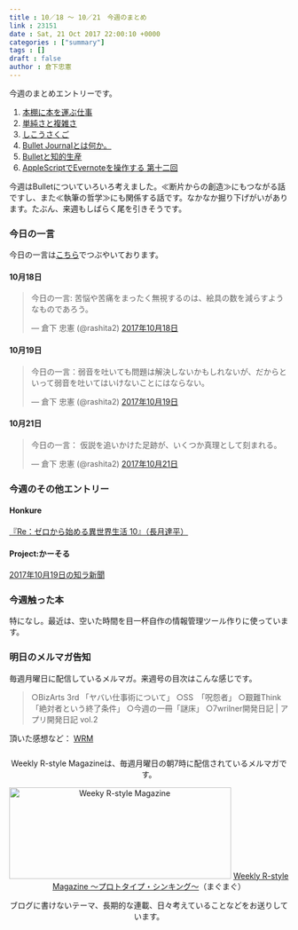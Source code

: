 ```yaml
---
title : 10／18 〜 10／21　今週のまとめ
link : 23151
date : Sat, 21 Oct 2017 22:00:10 +0000
categories : ["summary"]
tags : []
draft : false
author : 倉下忠憲
---
```


今週のまとめエントリーです。
 
<ol>
<li><a href="https://rashita.net/blog/?p=23114">本棚に本を運ぶ仕事</a></li>
<li><a href="https://rashita.net/blog/?p=23118">単純さと複雑さ</a></li>
<li><a href="https://rashita.net/blog/?p=23122">しこうさくご</a></li>
<li><a href="https://rashita.net/blog/?p=23125">Bullet Journalとは何か。</a></li>
<li><a href="https://rashita.net/blog/?p=23128">Bulletと知的生産</a></li>
<li><a href="https://rashita.net/blog/?p=23138">AppleScriptでEvernoteを操作する 第十二回</a></li>
</ol>

今週はBulletについていろいろ考えました。≪断片からの創造≫にもつながる話ですし、また≪執筆の哲学≫にも関係する話です。なかなか掘り下げがいがあります。たぶん、来週もしばらく尾を引きそうです。

<h3>今日の一言</h3>

今日の一言は<a href="http://twitter.com/rashita2 ">こちら</a>でつぶやいております。

<h4>10月18日</h4>

<blockquote class="twitter-tweet" data-lang="ja"><p lang="ja" dir="ltr">今日の一言: 苦悩や苦痛をまったく無視するのは、絵具の数を減らすようなものであろう。</p>&mdash; 倉下 忠憲 (@rashita2) <a href="https://twitter.com/rashita2/status/920520489285640194?ref_src=twsrc%5Etfw">2017年10月18日</a></blockquote>
<script async src="//platform.twitter.com/widgets.js" charset="utf-8"></script>


<h4>10月19日</h4>

<blockquote class="twitter-tweet" data-lang="ja"><p lang="ja" dir="ltr">今日の一言：弱音を吐いても問題は解決しないかもしれないが、だからといって弱音を吐いてはいけないことにはならない。</p>&mdash; 倉下 忠憲 (@rashita2) <a href="https://twitter.com/rashita2/status/920994352242900992?ref_src=twsrc%5Etfw">2017年10月19日</a></blockquote>
<script async src="//platform.twitter.com/widgets.js" charset="utf-8"></script>


<h4>10月21日</h4>


<blockquote class="twitter-tweet" data-lang="ja"><p lang="ja" dir="ltr">今日の一言： 仮説を追いかけた足跡が、いくつか真理として刻まれる。</p>&mdash; 倉下 忠憲 (@rashita2) <a href="https://twitter.com/rashita2/status/921572201203056640?ref_src=twsrc%5Etfw">2017年10月21日</a></blockquote>
<script async src="//platform.twitter.com/widgets.js" charset="utf-8"></script>


<h3>今週のその他エントリー</h3>

<H4>Honkure</H4>

<a href="http://honkure.net/rbook/archives/2458">『Re：ゼロから始める異世界生活 10』（長月達平）</a>


<H4>Project:かーそる</H4>

<a href="http://honkure.net/cursor/?p=839">2017年10月19日の知ラ新聞</a>


<H3>今週触った本</H3>

特になし。最近は、空いた時間を目一杯自作の情報管理ツール作りに使っています。

<h3>明日のメルマガ告知</h3>

毎週月曜日に配信しているメルマガ。来週号の目次はこんな感じです。

<blockquote>
○BizArts 3rd 「ヤバい仕事術について」
○SS　「呪怨者」
○艱難Think　「絶対者という終了条件」
○今週の一冊「謎床」
○7wrilner開発日記 | アプリ開発日記 vol.2
</blockquote>


頂いた感想など：
<a class="twitter-timeline"  href="https://twitter.com/rashita2/timelines/427262290753097729"  data-widget-id="427265271171010561">WRM</a>
    <script>!function(d,s,id){var js,fjs=d.getElementsByTagName(s)[0],p=/^http:/.test(d.location)?'http':'https';if(!d.getElementById(id)){js=d.createElement(s);js.id=id;js.src=p+"://platform.twitter.com/widgets.js";fjs.parentNode.insertBefore(js,fjs);}}(document,"script","twitter-wjs");</script>


<div style="text-align:center;margin-top:25px;">
Weekly R-style Magazineは、毎週月曜日の朝7時に配信されているメルマガです。

<a href="http://www.mag2.com/m/0001185133.html" target="_blank"><img src="http://rashita.net/blog/wp-content/uploads/2010/09/mmbanner.jpg" alt="Weeky R-style Magazine" width="400" height="165" class="alignnone size-full wp-image-12201" /></a>
<a href="http://www.mag2.com/m/0001185133.html" target="_blank">Weekly R-style Magazine ～プロトタイプ・シンキング～</a>（まぐまぐ）

ブログに書けないテーマ、長期的な連載、日々考えていることなどをお送りしています。
</div> 
